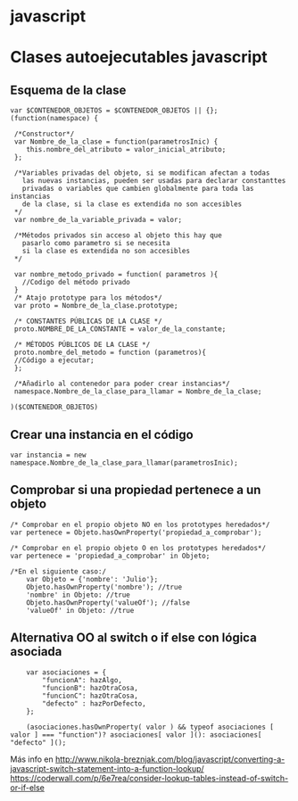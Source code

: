javascript
==========
# Clases autoejecutables javascript

## Esquema de la clase 
    var $CONTENEDOR_OBJETOS = $CONTENEDOR_OBJETOS || {};
    (function(namespace) {

     /*Constructor*/
     var Nombre_de_la_clase = function(parametrosInic) {
        this.nombre_del_atributo = valor_inicial_atributo;
     };

     /*Variables privadas del objeto, si se modifican afectan a todas
       las nuevas instancias, pueden ser usadas para declarar constanttes
       privadas o variables que cambien globalmente para toda las instancias
       de la clase, si la clase es extendida no son accesibles
     */
     var nombre_de_la_variable_privada = valor;

     /*Métodos privados sin acceso al objeto this hay que 
       pasarlo como parametro si se necesita
       si la clase es extendida no son accesibles
     */

     var nombre_metodo_privado = function( parametros ){
       //Codigo del método privado
     }
     /* Atajo prototype para los métodos*/
     var proto = Nombre_de_la_clase.prototype;

     /* CONSTANTES PÚBLICAS DE LA CLASE */
     proto.NOMBRE_DE_LA_CONSTANTE = valor_de_la_constante;

     /* MÉTODOS PÚBLICOS DE LA CLASE */
     proto.nombre_del_metodo = function (parametros){
     //Código a ejecutar;
     };

     /*Añadirlo al contenedor para poder crear instancias*/
     namespace.Nombre_de_la_clase_para_llamar = Nombre_de_la_clase;

    )($CONTENEDOR_OBJETOS)

## Crear una instancia en el código
    var instancia = new namespace.Nombre_de_la_clase_para_llamar(parametrosInic);
    
## Comprobar si una propiedad pertenece a un objeto
    /* Comprobar en el propio objeto NO en los prototypes heredados*/
    var pertenece = Objeto.hasOwnProperty('propiedad_a_comprobar');
    
    /* Comprobar en el propio objeto O en los prototypes heredados*/
    var pertenece = 'propiedad_a_comprobar' in Objeto;
    
    /*En el siguiente caso:/
        var Objeto = {'nombre': 'Julio'};
        Objeto.hasOwnProperty('nombre'); //true
        'nombre' in Objeto: //true
        Objeto.hasOwnProperty('valueOf'); //false
        'valueOf' in Objeto: //true
        
##  Alternativa OO al switch o if else con lógica asociada
        var asociaciones = {
            "funcionA": hazAlgo,
            "funcionB": hazOtraCosa,
            "funcionC": hazOtraCosa,
            "defecto" : hazPorDefecto,
        };

        (asociaciones.hasOwnProperty( valor ) && typeof asociaciones [ valor ] === "function")? asociaciones[ valor ](): asociaciones[ "defecto" ]();

Más info en 
http://www.nikola-breznjak.com/blog/javascript/converting-a-javascript-switch-statement-into-a-function-lookup/
https://coderwall.com/p/6e7rea/consider-lookup-tables-instead-of-switch-or-if-else
